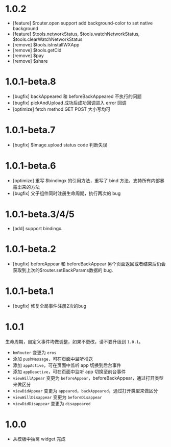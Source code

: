 # 1.0.2
* [feature] $router.open support add background-color to set native background
* [feature] $tools.networkStatus, $tools.watchNetworkStatus, $tools.clearWatchNetworkStatus
* [remove] $tools.isInstallWXApp
* [remove] $tools.getCid
* [remove] $pay
* [remove] $share

# 1.0.1-beta.8
* [bugfix] backAppeared 和 beforeBackAppeared 不执行的问题
* [bugfix] pickAndUpload 成功后成功回调进入 error 回调
* [optimize] fetch method GET POST 大小写均可

# 1.0.1-beta.7
* [bugfix] $image.upload status code 判断失误

# 1.0.1-beta.6
* [optimize] 重写 $bindingx 的引用方法，重写了 bind 方法，支持所有内部暴露出来的方法
* [bugfix] 父子组件同时注册生命周期，执行两次的 bug

# 1.0.1-beta.3/4/5
* [add] support bindingx.

# 1.0.1-beta.2
* [bugfix] beforeAppear 和 beforeBackAppear 另个页面返回或者结束后仍会获取到上次的$router.setBackParams数据的 bug.

# 1.0.1-beta.1
* [bugfix] 修复全局事件注册2次的bug

# 1.0.1
生命周期，自定义事件均做调整，如果不更改，请不要升级到 `1.0.1`。
* `bmRouter` 变更为 `eros`
* 添加 `pushMessage`，可在页面中监听推送
* 添加 `appActive`，可在页面中监听 app 切换到后台事件
* 添加 `appDeactive`，可在页面中监听 app 切换至前台事件
* `viewWillAppear` 变更为 `beforeAppear`，beforeBackAppear，通过打开类型来做区分
* `viewDidAppear` 变更为 `appeared`，`backAppeared`，通过打开类型来做区分
* `viewWillDisappear` 变更为 `beforeDisappear`
* `viewDidDisappear` 变更为 `disappeared`

# 1.0.0
* 从模板中抽离 widget 完成